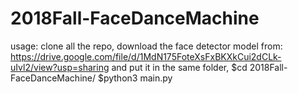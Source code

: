 # 2018Fall-FaceDanceMachine
usage: 
clone all the repo, 
download the face detector model from: https://drive.google.com/file/d/1MdN175FoteXsFxBKXkCui2dCLk-uIvl2/view?usp=sharing and put it in the same folder, 
$cd 2018Fall-FaceDanceMachine/
$python3 main.py
